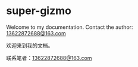 # super-gizmo
Welcome to my documentation.
Contact the author: 13622872688@163.com


欢迎来到我的文档。

联系笔者：13622872688@163.com

